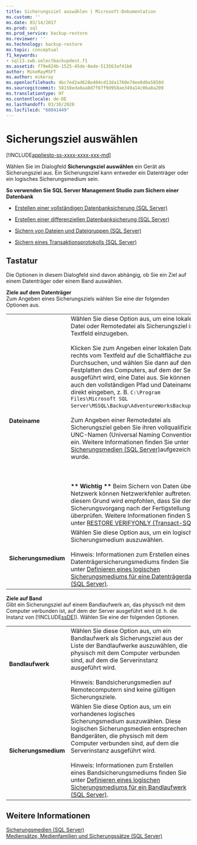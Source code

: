 ```yaml
---
title: Sicherungsziel auswählen | Microsoft-Dokumentation
ms.custom: ''
ms.date: 03/14/2017
ms.prod: sql
ms.prod_service: backup-restore
ms.reviewer: ''
ms.technology: backup-restore
ms.topic: conceptual
f1_keywords:
- sql13.swb.selectbackupdest.f1
ms.assetid: f79e824b-1525-45de-8ede-513563af41b6
author: MikeRayMSFT
ms.author: mikeray
ms.openlocfilehash: 4bc7ed2ad628e404cd13da1760e74ee8d0a5850d
ms.sourcegitcommit: 58158eda0aa0d7f87f9d958ae349a14c0ba8a209
ms.translationtype: HT
ms.contentlocale: de-DE
ms.lasthandoff: 03/30/2020
ms.locfileid: "68041449"
---
```

# <a name="select-backup-destination"></a>Sicherungsziel auswählen
[!INCLUDE[appliesto-ss-xxxx-xxxx-xxx-md](../../includes/appliesto-ss-xxxx-xxxx-xxx-md.md)]

  Wählen Sie im Dialogfeld **Sicherungsziel auswählen** ein Gerät als Sicherungsziel aus. Ein Sicherungsziel kann entweder ein Datenträger oder ein logisches Sicherungsmedium sein.  
  
 **So verwenden Sie SQL Server Management Studio zum Sichern einer Datenbank**  
  
-   [Erstellen einer vollständigen Datenbanksicherung &#40;SQL Server&#41;](../../relational-databases/backup-restore/create-a-full-database-backup-sql-server.md)  
  
-   [Erstellen einer differenziellen Datenbanksicherung &#40;SQL Server&#41;](../../relational-databases/backup-restore/create-a-differential-database-backup-sql-server.md)  
  
-   [Sichern von Dateien und Dateigruppen &#40;SQL Server&#41;](../../relational-databases/backup-restore/back-up-files-and-filegroups-sql-server.md)  
  
-   [Sichern eines Transaktionsprotokolls &#40;SQL Server&#41;](../../relational-databases/backup-restore/back-up-a-transaction-log-sql-server.md)  
  
## <a name="options"></a>Tastatur  
 Die Optionen in diesem Dialogfeld sind davon abhängig, ob Sie ein Ziel auf einem Datenträger oder einem Band auswählen.  
  
 **Ziele auf dem Datenträger**  
 Zum Angeben eines Sicherungsziels wählen Sie eine der folgenden Optionen aus.  
  
|||  
|-|-|  
|**Dateiname**|Wählen Sie diese Option aus, um eine lokale Datei oder Remotedatei als Sicherungsziel im Textfeld einzugeben.<br /><br /> Klicken Sie zum Angeben einer lokalen Datei rechts vom Textfeld auf die Schaltfläche zum Durchsuchen, und wählen Sie dann auf den Festplatten des Computers, auf dem der Server ausgeführt wird, eine Datei aus. Sie können auch den vollständigen Pfad und Dateinamen direkt eingeben, z. B. `C:\Program Files\Microsoft SQL Server\MSSQL\Backup\AdventureWorksBackup.bak`.<br /><br /> Zum Angeben einer Remotedatei als Sicherungsziel geben Sie ihren vollqualifizierten UNC-Namen (Universal Naming Convention) ein. Weitere Informationen finden Sie unter [Sicherungsmedien &#40;SQL Server&#41;](../../relational-databases/backup-restore/backup-devices-sql-server.md)aufgezeichnet wurde.<br /><br /> <br /><br /> **\*\* Wichtig \*\*** Beim Sichern von Daten über ein Netzwerk können Netzwerkfehler auftreten. Aus diesem Grund wird empfohlen, dass Sie den Sicherungsvorgang nach der Fertigstellung überprüfen. Weitere Informationen finden Sie unter [RESTORE VERIFYONLY &#40;Transact-SQL&#41;](../../t-sql/statements/restore-statements-verifyonly-transact-sql.md).|  
|**Sicherungsmedium**|Wählen Sie diese Option aus, um ein logisches Sicherungsmedium auszuwählen.<br /><br /> Hinweis: Informationen zum Erstellen eines Datenträgersicherungsmediums finden Sie unter [Definieren eines logischen Sicherungsmediums für eine Datenträgerdatei &#40;SQL Server&#41;](../../relational-databases/backup-restore/define-a-logical-backup-device-for-a-disk-file-sql-server.md).|  
  
 **Ziele auf Band**  
 Gibt ein Sicherungsziel auf einem Bandlaufwerk an, das physisch mit dem Computer verbunden ist, auf dem der Server ausgeführt wird (d. h. die Instanz von [!INCLUDE[ssDE](../../includes/ssde-md.md)]). Wählen Sie eine der folgenden Optionen.  
  
|||  
|-|-|  
|**Bandlaufwerk**|Wählen Sie diese Option aus, um ein Bandlaufwerk als Sicherungsziel aus der Liste der Bandlaufwerke auszuwählen, die physisch mit dem Computer verbunden sind, auf dem die Serverinstanz ausgeführt wird.<br /><br /> Hinweis: Bandsicherungsmedien auf Remotecomputern sind keine gültigen Sicherungsziele.|  
|**Sicherungsmedium**|Wählen Sie diese Option aus, um ein vorhandenes logisches Sicherungsmedium auszuwählen. Diese logischen Sicherungsmedien entsprechen Bandgeräten, die physisch mit dem Computer verbunden sind, auf dem die Serverinstanz ausgeführt wird.<br /><br /> Hinweis: Informationen zum Erstellen eines Bandsicherungsmediums finden Sie unter [Definieren eines logischen Sicherungsmediums für ein Bandlaufwerk &#40;SQL Server&#41;](../../relational-databases/backup-restore/define-a-logical-backup-device-for-a-tape-drive-sql-server.md).|  
  
## <a name="see-also"></a>Weitere Informationen  
 [Sicherungsmedien &#40;SQL Server&#41;](../../relational-databases/backup-restore/backup-devices-sql-server.md)   
 [Mediensätze, Medienfamilien und Sicherungssätze &#40;SQL Server&#41;](../../relational-databases/backup-restore/media-sets-media-families-and-backup-sets-sql-server.md)  
  
  
